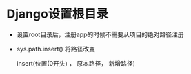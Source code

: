 # Django设置根目录

- 设置root目录后，注册app的时候不需要从项目的绝对路径注册

- sys.path.insert()    将路径改变

  insert(位置(0开头) ， 原本路径， 新增路径)